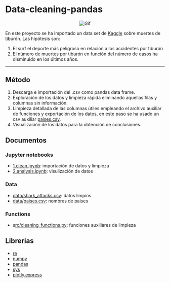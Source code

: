 # Data-cleaning-pandas
<dl>
  <center>
  <img src="https://c.tenor.com/q4xhISzHE6MAAAAC/buscando-a-nemo.gif" alt="Gif">   
</center>
</dl>

En este proyecto se ha importado un data set de [Kaggle](https://www.kaggle.com/teajay/global-shark-attacks) sobre muertes de tiburón. Las hipótesis son:
1. El surf el deporte más peligroso en relacion a los accidentes por tiburón 
2. El número de muertes por tiburón en función del número de casos ha disminuido en los últimos años.

***
## Método
1. Descarga e importación del .csv como pandas data frame.
2. Exploración de los datos y limpieza rápida eliminando aquellas filas y columnas sin información.
3. Limpieza detallada de las columnas útiles empleando el archivo auxiliar de funciones y exportación de los datos, en este paso se ha usado un csv auxiliar [paises.csv](https://gist.github.com/brenes/1095110/4422fd7ba3a388f31a9a017757e21e5df23c5916).
4. Visualización de los datos para la obtención de conclusiones.

## Documentos
### Jupyter notebooks
* [1.clean.ipynb](https://github.com/rodrigogalan/data-cleaning-pandas/blob/main/code/1.clean.ipynb): importación de datos y limpieza
* [2.analysis.ipynb](https://github.com/rodrigogalan/data-cleaning-pandas/blob/main/code/2.analysis.ipynb): visulización de datos
### Data
* [data/shark_attacks.csv](https://github.com/rodrigogalan/data-cleaning-pandas/blob/main/data/shark_attacks.csv): datos limpios
* [data/paises.csv](https://github.com/rodrigogalan/data-cleaning-pandas/blob/main/data/paises.csv): nombres de paises
### Functions
* s[rc/cleaning_functions.py](https://github.com/rodrigogalan/data-cleaning-pandas/blob/main/src/cleaning_functions.py): funciones auxiliares de limpieza

## Librerias
* [re](https://docs.python.org/3/library/re.html) 
* [numpy](https://numpy.org/doc/1.22/)
* [pandas](https://pandas.pydata.org/pandas-docs/stable/) 
* [sys](https://docs.python.org/3/library/sys.html)
* [plotly.express](https://plotly.com/python-api-reference/)

